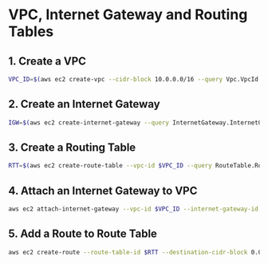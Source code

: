 # VPC, Internet Gateway and Routing Tables

## 1. Create a VPC

```sh
VPC_ID=$(aws ec2 create-vpc --cidr-block 10.0.0.0/16 --query Vpc.VpcId --output text )
```

## 2. Create an Internet Gateway

```sh
IGW=$(aws ec2 create-internet-gateway --query InternetGateway.InternetGatewayId --output text)
```

## 3. Create a Routing Table

```sh
RTT=$(aws ec2 create-route-table --vpc-id $VPC_ID --query RouteTable.RouteTableId --output text )
```

## 4. Attach an Internet Gateway to VPC

```sh
aws ec2 attach-internet-gateway --vpc-id $VPC_ID --internet-gateway-id $IGW
```

## 5. Add a Route to Route Table

```sh
aws ec2 create-route --route-table-id $RTT --destination-cidr-block 0.0.0.0/0 --gateway-id $IGW
```
